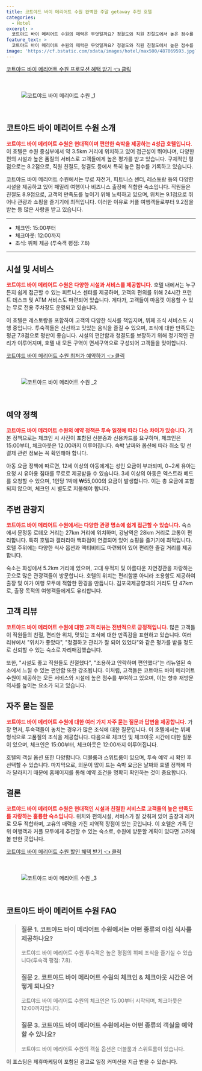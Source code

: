 ```yaml
---
title: 코트야드 바이 메리어트 수원 완벽한 주말 getaway 추천 호텔
categories:
  - Hotel
excerpt: >
  코트야드 바이 메리어트 수원의 매력은 무엇일까요? 청결도와 직원 친절도에서 높은 점수를 기록하며 맛있는 뷔페 조식과 최적의 위치로 가족 및 커플 여행객에게 인기 있는 이곳에 대해 알아보세요!
feature_text: >
  코트야드 바이 메리어트 수원의 매력은 무엇일까요? 청결도와 직원 친절도에서 높은 점수를 기록하며 맛있는 뷔페 조식과 최적의 위치로 가족 및 커플 여행객에게 인기 있는 이곳에 대해 알아보세요!
image: 'https://cf.bstatic.com/xdata/images/hotel/max500/487069593.jpg?k=e44bacb25d3f7d24ad424ce29e5512228efa8d52b4201097ec3c6b529808390d&o=&hp=1'
---
```


<p><a class="modoo-button" href="https://tinyurl.com/29lsngqp" rel="nofollow noopener">코트야드 바이 메리어트 수원  프로모션 혜택 받기 👈 클릭</a></p><br/>
<figure class="image"><img alt="코트야드 바이 메리어트 수원 _1" src="https://cf.bstatic.com/xdata/images/hotel/max1024x768/515364950.jpg?k=1169be796c397aded14d1affbe2df2d5260d849c381c20bce571b1775655c0b7&amp;o=&amp;hp=1"/></figure><br/>

<h2 id="코트야드_바이_메리어트_수원_소개">코트야드 바이 메리어트 수원 소개</h2>
<p><b><span style="color: #ee2323;">코트야드 바이 메리어트 수원은 현대적이며 편안한 숙박을 제공하는 4성급 호텔입니다.</span></b> 이 호텔은 수원 중심부에서 약 3.5km 거리에 위치하고 있어 접근성이 뛰어나며, 다양한 편의 시설과 높은 품질의 서비스로 고객들에게 높은 평가를 받고 있습니다. 구체적인 평점으로는 8.2점으로, 직원 친절도, 청결도 등에서 특히 높은 점수를 기록하고 있습니다.</p>
<p>코트야드 바이 메리어트 수원에서는 무료 자전거, 피트니스 센터, 레스토랑 등의 다양한 시설을 제공하고 있어 패밀리 여행이나 비즈니스 출장에 적합한 숙소입니다. 직원들은 친절도 8.9점으로, 고객의 만족도를 높이기 위해 노력하고 있으며, 위치는 9.1점으로 뛰어나 관광과 쇼핑을 즐기기에 최적입니다. 이러한 이유로 커플 여행객들로부터 9.2점을 받는 등 많은 사랑을 받고 있습니다.</p>
<hr/>
<ul>
<li>체크인: 15:00부터</li>
<li>체크아웃: 12:00까지</li>
<li>조식: 뷔페 제공 (투숙객 평점: 7.8)</li>
</ul>
<hr/>
<h2 id="시설_및_서비스">시설 및 서비스</h2>
<p><b><span style="color: #ee2323;">코트야드 바이 메리어트 수원은 다양한 시설과 서비스를 제공합니다.</span></b> 호텔 내에서는 누구든지 쉽게 접근할 수 있는 피트니스 센터를 제공하며, 고객의 편의를 위해 24시간 프런트 데스크 및 ATM 서비스도 마련되어 있습니다. 게다가, 고객들이 마음껏 이용할 수 있는 무료 전용 주차장도 운영되고 있습니다.</p>
<p>이 호텔은 레스토랑을 포함하여 고객의 다양한 식사를 책임지며, 뷔페 조식 서비스도 시행 중입니다. 투숙객들은 신선하고 맛있는 음식을 즐길 수 있으며, 조식에 대한 만족도는 평균 7.8점으로 평판이 좋습니다. 시설의 편안함과 청결도를 보장하기 위해 정기적인 관리가 이루어지며, 호텔 내 모든 구역이 면세구역으로 구성되어 고객들을 맞이합니다.</p>
<p><a class="modoo-button" href="https://tinyurl.com/29lsngqp" rel="nofollow noopener">코트야드 바이 메리어트 수원  최저가 예약하기 👈 클릭</a></p><br/>
<figure class="image"><img alt="코트야드 바이 메리어트 수원 _2" src="https://cf.bstatic.com/xdata/images/hotel/max500/487069593.jpg?k=e44bacb25d3f7d24ad424ce29e5512228efa8d52b4201097ec3c6b529808390d&amp;o=&amp;hp=1"/></figure><br/>
<h2 id="예약_정책">예약 정책</h2>
<p><b><span style="color: #ee2323;">코트야드 바이 메리어트 수원의 예약 정책은 투숙 일정에 따라 다소 차이가 있습니다.</span></b> 기본 정책으로는 체크인 시 사진이 포함된 신분증과 신용카드를 요구하며, 체크인은 15:00부터, 체크아웃은 12:00까지 이루어집니다. 숙박 날짜와 옵션에 따라 취소 및 선결제 관련 정보는 꼭 확인해야 합니다.</p>
<p>아동 요금 정책에 따르면, 12세 이상의 아동에게는 성인 요금이 부과되며, 0~2세 유아는 요청 시 유아용 침대를 무료로 제공받을 수 있습니다. 3세 이상의 아동은 엑스트라 베드를 요청할 수 있으며, 1인당 1박에 ₩55,000의 요금이 발생합니다. 이는 총 요금에 포함되지 않으며, 체크인 시 별도로 지불해야 합니다.</p>
<h2 id="주변_관광지">주변 관광지</h2>
<p><b><span style="color: #ee2323;">코트야드 바이 메리어트 수원에서는 다양한 관광 명소에 쉽게 접근할 수 있습니다.</span></b> 숙소에서 문정동 로데오 거리는 27km 거리에 위치하며, 강남역은 28km 거리로 교통이 편리합니다. 특히 호텔과 갤러리아 백화점이 연결되어 있어 쇼핑을 즐기기에 최적입니다. 호텔 주위에는 다양한 식사 옵션과 액티비티도 마련되어 있어 편리한 즐길 거리를 제공합니다.</p>
<p>숙소는 화성에서 5.2km 거리에 있으며, 고대 유적지 및 아름다운 자연경관을 자랑하는 곳으로 많은 관광객들이 방문합니다. 호텔의 위치는 편리함뿐 아니라 조용함도 제공하여 출장 및 여가 여행 모두에 적합한 환경을 만듭니다. 김포국제공항과의 거리도 단 47km로, 출장 목적의 여행객들에게도 유리합니다.</p>
<h2 id="고객_리뷰">고객 리뷰</h2>
<p><b><span style="color: #ee2323;">코트야드 바이 메리어트 수원에 대한 고객 리뷰는 전반적으로 긍정적입니다.</span></b> 많은 고객들이 직원들의 친절, 편리한 위치, 맛있는 조식에 대한 만족감을 표현하고 있습니다. 여러 리뷰에서 "위치가 좋았다", "청결하고 관리가 잘 되어 있었다"와 같은 평가를 받을 정도로 신뢰할 수 있는 숙소로 자리매김했습니다.</p>
<p>또한, "시설도 좋고 직원들도 친절했다", "조용하고 안락하며 편안했다"는 리뉴얼된 숙소에서 느낄 수 있는 편안함 또한 강조됩니다. 이처럼, 고객들은 코트야드 바이 메리어트 수원이 제공하는 모든 서비스와 시설에 높은 점수를 부여하고 있으며, 이는 향후 재방문 의사를 높이는 요소가 되고 있습니다.</p>
<h2 id="자주_묻는_질문">자주 묻는 질문</h2>
<p><b><span style="color: #ee2323;">코트야드 바이 메리어트 수원에 대한 여러 가지 자주 묻는 질문과 답변을 제공합니다.</span></b> 가장 먼저, 투숙객들이 놓치는 경우가 많은 조식에 대한 질문입니다. 이 호텔에서는 뷔페 형식으로 고품질의 조식을 제공합니다. 다음으로 체크인 및 체크아웃 시간에 대한 질문이 있으며, 체크인은 15:00부터, 체크아웃은 12:00까지 이루어집니다.</p>
<p>호텔의 객실 옵션 또한 다양합니다. 더블룸과 스위트룸이 있으며, 투숙 예약 시 확인 후 선택할 수 있습니다. 마지막으로, 의문이 많이 드는 숙박 요금은 날짜와 호텔 정책에 따라 달라지기 때문에 홈페이지를 통해 예약 조건을 명확히 확인하는 것이 중요합니다.</p>
<h2 id="결론">결론</h2>
<p><b><span style="color: #ee2323;">코트야드 바이 메리어트 수원은 현대적인 시설과 친절한 서비스로 고객들의 높은 만족도를 자랑하는 훌륭한 숙소입니다.</span></b> 위치와 편의시설, 서비스가 잘 갖춰져 있어 출장과 레저로 모두 적합하며, 고유의 매력을 가진 지역적 장점이 있는 곳입니다. 이 호텔은 가족 단위 여행객과 커플 모두에게 추천할 수 있는 숙소로, 수원에 방문할 계획이 있다면 고려해볼 만한 곳입니다.</p>

<p><a class="modoo-button" href="https://tinyurl.com/29lsngqp" rel="nofollow noopener">코트야드 바이 메리어트 수원  할인 혜택 받기 👈 클릭</a></p><br>

<figure class="image"><img src="https://cf.bstatic.com/xdata/images/hotel/max500/487069138.jpg?k=161e3902a86ddf972d079067c870a0895f53040cdc1dbb13901bbad7ea1cf3dd&o=&hp=1" alt="코트야드 바이 메리어트 수원 _3"></figure><br>
<h2 id="코트야드 바이 메리어트 수원 _FAQ">코트야드 바이 메리어트 수원  FAQ</h2>
<div itemscope="" itemtype="https://schema.org/FAQPage"> 
<blockquote> 
<div itemscope="" itemprop="mainEntity" itemtype="https://schema.org/Question"> 
<h3 id="질문_1" itemprop="name">질문 1. 코트야드 바이 메리어트 수원에서는 어떤 종류의 아침 식사를 제공하나요?</h3> 
<div itemscope="" itemprop="acceptedAnswer" itemtype="https://schema.org/Answer"> 
<span itemprop="text"> 
<p>코트야드 바이 메리어트 수원 투숙객은 높은 평점의 뷔페 조식을 즐기실 수 있습니다(투숙객 평점: 7.8).</p> 
</span> 
</div> 
</div> 

<div itemscope="" itemprop="mainEntity" itemtype="https://schema.org/Question"> 
<h3 id="질문_2" itemprop="name">질문 2. 코트야드 바이 메리어트 수원의 체크인 & 체크아웃 시간은 어떻게 되나요?</h3> 
<div itemscope="" itemprop="acceptedAnswer" itemtype="https://schema.org/Answer"> 
<span itemprop="text"> 
<p>코트야드 바이 메리어트 수원의 체크인은 15:00부터 시작되며, 체크아웃은 12:00까지입니다.</p> 
</span> 
</div> 
</div> 

<div itemscope="" itemprop="mainEntity" itemtype="https://schema.org/Question"> 
<h3 id="질문_3" itemprop="name">질문 3. 코트야드 바이 메리어트 수원에서는 어떤 종류의 객실을 예약할 수 있나요?</h3> 
<div itemscope="" itemprop="acceptedAnswer" itemtype="https://schema.org/Answer"> 
<span itemprop="text"> 
<p>코트야드 바이 메리어트 수원의 객실 옵션은 더블룸과 스위트룸이 있습니다.</p> 
</span> 
</div> 
</div> 
</blockquote> 
</div><p>이 포스팅은 제휴마케팅이 포함된 광고로 일정 커미션을 지급 받을 수 있습니다.</p>

